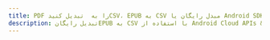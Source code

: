 ---title: PDF را به  تبدیل کنیدCSV، EPUB به CSV مبدل رایگان یا Android SDKdescription: تبدیل رایگانEPUB به CSV با استفاده از Android Cloud APIs & SDK همچنین اسناد PDF را در Cloud ایجاد، ویرایش و رندر کنید.---